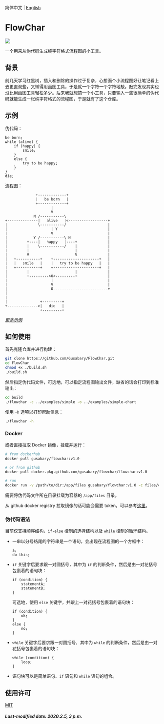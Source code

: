简体中文 | [English](./README-en.md)

# FlowChar

![](https://img.shields.io/badge/version-v1.0-9cf)

一个用来从伪代码生成纯字符格式流程图的小工具。

## 背景

前几天学习红黑树，插入和删除的操作过于复杂，心想画个小流程图好让笔记看上去更直观些，又懒得用画图工具，于是就一个字符一个字符地敲，敲完发现其实也没比用画图工具轻松多少。后来我就想搞一个小工具，只要输入一些很简单的伪代码就能生成一张纯字符格式的流程图，于是就有了这个仓库。

## 示例

伪代码：

```
be born;
while (alive) {
    if (happy) {
        smile;
    }
    else {
        try to be happy;
    }
}
die;
```

流程图：

```
              +-------------+                   
              |   be born   |                   
              +-------------+                   
                     |                          
                     V                          
             N /-----------\                    
+--------------|   alive   |<------------------+
|              \-----------/                   |
|                    | Y                       |
|                    V                         |
|            Y /-----------\ N                 |
|         +----|   happy   |----+              |
|         |    \-----------/    |              |
|         |                     |              |
|         V                     V              |
|   +-----------+    +---------------------+   |
|   |   smile   |    |   try to be happy   |   |
|   +-----------+    +---------------------+   |
|         |                     |              |
|         +--------->O<---------+              |
|                    |                         |
|                    V                         |
|                    O-------------------------+
|                                               
|                                               
|               +---------+                     
+-------------->|   die   |                     
                +---------+                     
```

[*更多示例*](./demo.md)

## 如何使用

首先克隆仓库并进行构建：

```bash
git clone https://github.com/Gusabary/FlowChar.git
cd FlowChar
chmod +x ./build.sh
./build.sh
```

然后指定伪代码文件，可选地，可以指定流程图输出文件，缺省的话会打印到标准输出：

```bash
cd build
./flowchar -c ../examples/simple -o ../examples/simple-chart
```

使用 `-h` 选项以打印帮助信息：

```bash
./flowchar -h
```

### Docker

或者直接拉取 Docker 镜像，挂载并运行：

```bash
# from dockerhub
docker pull gusabary/flowchar:v1.0

# or from github
docker pull docker.pkg.github.com/gusabary/flowchar/flowchar:v1.0

# run
docker run -v /path/to/dir:/app/files gusabary/flowchar:v1.0 -c files/code -o files/chart
```

需要将伪代码文件所在目录挂载为容器的 `/app/files` 目录。

从 github docker registry 拉取镜像的话可能会需要 token，可以参考[这里](<https://help.github.com/en/github/managing-packages-with-github-packages/configuring-docker-for-use-with-github-packages>)。

### 伪代码语法

目前仅支持顺序结构，`if-else` 控制的选择结构以及 `while` 控制的循环结构。

+ 一串以分号结尾的字符串是一个语句，会出现在流程图的一个方框中：

  ```
  a;
  do this;
  ```

+ `if` 关键字后要求跟一对圆括号，其中为 `if` 的判断条件，然后是由一对花括号包裹着的语句块：

  ```
  if (condition) {
      statementA;
      statementB;
  }
  ```

  可选地，使用 `else` 关键字，并跟上一对花括号包裹着的语句块：

  ```
  if (condition) {
      ok;
  }
  else {
      no;
  }
  ```

+ `while` 关键字后要求跟一对圆括号，其中为 `while` 的判断条件，然后是由一对花括号包裹着的语句块：

  ```
  while (condition) {
      loop;
  }
  ```

+ 语句块可以是简单语句、`if` 语句和 `while` 语句的组合。

## 使用许可

[MIT](./LICENSE)

##### Last-modified date: 2020.2.5, 3 p.m.